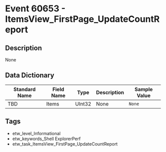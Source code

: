 # Event 60653 - ItemsView_FirstPage_UpdateCountReport

## Description
None

## Data Dictionary
|Standard Name|Field Name|Type|Description|Sample Value|
|---|---|---|---|---|
|TBD|Items|UInt32|None|`None`|

## Tags
* etw_level_Informational
* etw_keywords_Shell ExplorerPerf
* etw_task_ItemsView_FirstPage_UpdateCountReport